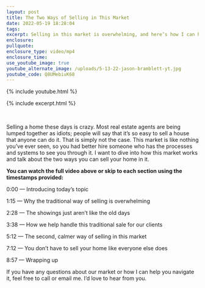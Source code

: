 ```yaml
---
layout: post
title: The Two Ways of Selling in This Market
date: 2022-05-19 18:28:04
tags:
excerpt: Selling in this market is overwhelming, and here’s how I can help.
enclosure:
pullquote:
enclosure_type: video/mp4
enclosure_time:
use_youtube_image: true
youtube_alternate_image: /uploads/5-13-22-jason-bramblett-yt.jpg
youtube_code: Q8UMebiuK68
---
```

{% include youtube.html %}

{% include excerpt.html %}

&nbsp;

Selling a home these days is crazy. Most real estate agents are being lumped together as idiots; people will say that it’s so easy to sell a house that anyone can do it. That is simply not the case. This market is like nothing you’ve ever seen, so you had better hire someone who has the processes and systems to see you through it. I want to dive into how this market works and talk about the two ways you can sell your home in it.

**You can watch the full video above or skip to each section using the timestamps provided:**

0:00 — Introducing today’s topic

1:15 — Why the traditional way of selling is overwhelming

2:28 — The showings just aren’t like the old days

3:38 — How we help handle this traditional sale for our clients

5:12 — The second, calmer way of selling in this market

7:12 — You don’t have to sell your home like everyone else does

8:57 — Wrapping up

If you have any questions about our market or how I can help you navigate it, feel free to call or email me. I’d love to hear from you.
